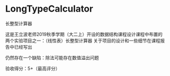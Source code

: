 # LongTypeCalculator
长整型计算器

这是王立波老师2019秋季学期（大二上）开设的数据结构课程设计课程中布置的两个实验项目之一：（线性表）长整型计算器
关于项目的设计和一些细节在课程报告中已经写出

仍然存在一个缺陷：除法可能存在数值溢出问题

验收得分：5+（最高评分）

